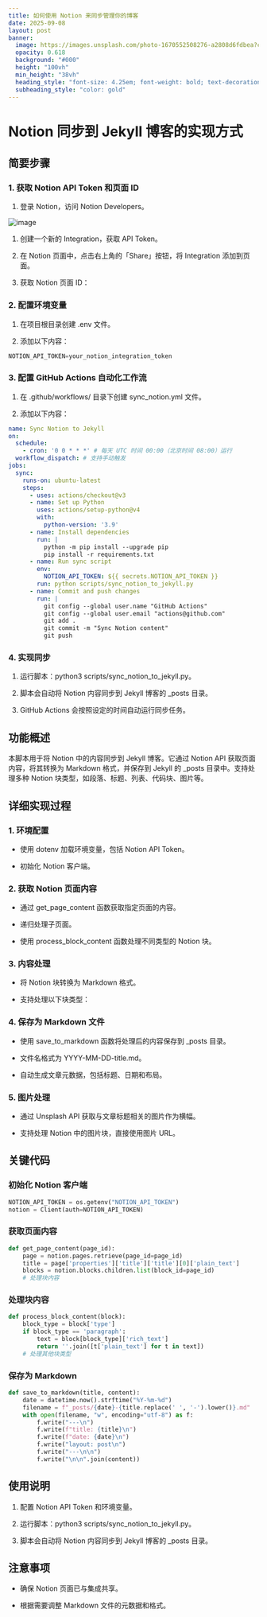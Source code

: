 ```yaml
---
title: 如何使用 Notion 来同步管理你的博客
date: 2025-09-08
layout: post
banner:
  image: https://images.unsplash.com/photo-1670552508276-a2808d6fdbea?crop=entropy&cs=tinysrgb&fit=max&fm=jpg&ixid=M3w2OTIwMzJ8MHwxfHJhbmRvbXx8fHx8fHx8fDE3NTczMjAyMzJ8&ixlib=rb-4.1.0&q=80&w=1080
  opacity: 0.618
  background: "#000"
  height: "100vh"
  min_height: "38vh"
  heading_style: "font-size: 4.25em; font-weight: bold; text-decoration: underline"
  subheading_style: "color: gold"
---
```


# Notion 同步到 Jekyll 博客的实现方式

## 简要步骤

### 1. 获取 Notion API Token 和页面 ID

1. 登录 Notion，访问 Notion Developers。

![image](https://prod-files-secure.s3.us-west-2.amazonaws.com/a7a0cc5a-89b9-4cda-8686-1fba0ca52f40/d19c1afe-dea5-4312-9333-786b0ba83054/image.png?X-Amz-Algorithm=AWS4-HMAC-SHA256&X-Amz-Content-Sha256=UNSIGNED-PAYLOAD&X-Amz-Credential=ASIAZI2LB466VE5YGTDP%2F20250908%2Fus-west-2%2Fs3%2Faws4_request&X-Amz-Date=20250908T083032Z&X-Amz-Expires=3600&X-Amz-Security-Token=IQoJb3JpZ2luX2VjEE8aCXVzLXdlc3QtMiJIMEYCIQCwOHEWfxSQ8WjhPqVbSC5nDdw3czz6dcWg%2FwoXaDvNlQIhAJKL1vkz%2F%2BnDboqIIs0fk6QEPN5lftMKHIUDLQ1WQt8kKogECLj%2F%2F%2F%2F%2F%2F%2F%2F%2F%2FwEQABoMNjM3NDIzMTgzODA1IgxjS4umAb6ztldczO8q3ANvU9N5o%2F0odmIDJ7duAsIjfEV7IK99%2Bf6GRhM3fCvOTvq9tNSJtR4TGGeq0UVoOjh9iRq4p3MxPaAsKIkRrjQKezwzLkob4DWzZ36njMKGmmjxah5wbE347hjonuE%2FRjBxIOu2wf%2FY%2FP96FPCZibm2Jo24897kF6XrWXXGpxsnGXWyY409LoLJDZBqvV7iPjDSGa2ugkGMwMe%2FhFW9AZc1N5w5c26n3R%2BF4QyAyfo5ktE9JvvEAoOwA1ZoskY3jbTVo2Do3Qwt72%2Fn4OUztSEuJ%2Bjwle4BCV%2BajW0zYti4y6UP2TicMJ%2BmwVUeGehAq%2FOiDUBRagcmORdGMDOBf%2BxM40LEIB4dIsilcDn%2BoPPBvdW5c%2B%2FYx%2BNbEqefbUXPyCP20maoW6jUjslxowEOq7kGD2UPz1ZvB9B0TYhMD0YCNZkjocWaPl%2FvNZx4Taj29CGgVEHO9O01RJaZlWqcSyzq%2Bjmh53eiA1KM6tG4WJwhr447O3EGL7%2BgPjoewVV%2BGBZEInOqLZCNccPYMJ0O4MUpj%2BLFp%2Fpk%2FjldKtiZCEIoy3KKQ%2BjpDZEorIuidJ2GOKouYIC%2F2SBNIs%2Fl4yjpguRKqIHQ4FEC2Ok4bCkNqx5V3zDFkw95%2FZvNxHyoJzCa8PnFBjqkAUyxFysPPE1jczvnEY0FGReGslIstYNS5jw7eD2UhVa7SxWFAxuy2zR6%2BpvYrfexr7KNEmOjPfQl58a3WFipYXkf1sTM7sLL%2FqTelEJ2%2BZna3XYSbEiHW1FVw8zlmiYtWTFNNgPVdzMsrYV0rytkwieFTeH%2BScbKPNI2%2F8dLOBVhdStyy5Q4ZyD0OyhrFKLkPitY%2FkDRlVfJfffU9tM1PZCxZKbG&X-Amz-Signature=90873eb6cdc2c084b73c6a92d453c8d099520f9efc6d07c8270d7e913c3c3093&X-Amz-SignedHeaders=host&x-amz-checksum-mode=ENABLED&x-id=GetObject)

1. 创建一个新的 Integration，获取 API Token。

1. 在 Notion 页面中，点击右上角的「Share」按钮，将 Integration 添加到页面。

1. 获取 Notion 页面 ID：


### 2. 配置环境变量

1. 在项目根目录创建 .env 文件。

1. 添加以下内容：

```javascript
NOTION_API_TOKEN=your_notion_integration_token
```

### 3. 配置 GitHub Actions 自动化工作流

1. 在 .github/workflows/ 目录下创建 sync_notion.yml 文件。

1. 添加以下内容：

```yaml
name: Sync Notion to Jekyll
on:
  schedule:
    - cron: '0 0 * * *' # 每天 UTC 时间 00:00（北京时间 08:00）运行
  workflow_dispatch: # 支持手动触发
jobs:
  sync:
    runs-on: ubuntu-latest
    steps:
      - uses: actions/checkout@v3
      - name: Set up Python
        uses: actions/setup-python@v4
        with:
          python-version: '3.9'
      - name: Install dependencies
        run: |
          python -m pip install --upgrade pip
          pip install -r requirements.txt
      - name: Run sync script
        env:
          NOTION_API_TOKEN: ${{ secrets.NOTION_API_TOKEN }}
        run: python scripts/sync_notion_to_jekyll.py
      - name: Commit and push changes
        run: |
          git config --global user.name "GitHub Actions"
          git config --global user.email "actions@github.com"
          git add .
          git commit -m "Sync Notion content"
          git push
```

### 4. 实现同步

1. 运行脚本：python3 scripts/sync_notion_to_jekyll.py。

1. 脚本会自动将 Notion 内容同步到 Jekyll 博客的 _posts 目录。

1. GitHub Actions 会按照设定的时间自动运行同步任务。

## 功能概述

本脚本用于将 Notion 中的内容同步到 Jekyll 博客。它通过 Notion API 获取页面内容，将其转换为 Markdown 格式，并保存到 Jekyll 的 _posts 目录中。支持处理多种 Notion 块类型，如段落、标题、列表、代码块、图片等。

## 详细实现过程

### 1. 环境配置

- 使用 dotenv 加载环境变量，包括 Notion API Token。

- 初始化 Notion 客户端。

### 2. 获取 Notion 页面内容

- 通过 get_page_content 函数获取指定页面的内容。

- 递归处理子页面。

- 使用 process_block_content 函数处理不同类型的 Notion 块。

### 3. 内容处理

- 将 Notion 块转换为 Markdown 格式。

- 支持处理以下块类型：


### 4. 保存为 Markdown 文件

- 使用 save_to_markdown 函数将处理后的内容保存到 _posts 目录。

- 文件名格式为 YYYY-MM-DD-title.md。

- 自动生成文章元数据，包括标题、日期和布局。

### 5. 图片处理

- 通过 Unsplash API 获取与文章标题相关的图片作为横幅。

- 支持处理 Notion 中的图片块，直接使用图片 URL。

## 关键代码

### 初始化 Notion 客户端

```python
NOTION_API_TOKEN = os.getenv("NOTION_API_TOKEN")
notion = Client(auth=NOTION_API_TOKEN)
```

### 获取页面内容

```python
def get_page_content(page_id):
    page = notion.pages.retrieve(page_id=page_id)
    title = page['properties']['title']['title'][0]['plain_text']
    blocks = notion.blocks.children.list(block_id=page_id)
    # 处理块内容
```

### 处理块内容

```python
def process_block_content(block):
    block_type = block['type']
    if block_type == 'paragraph':
        text = block[block_type]['rich_text']
        return ''.join([t['plain_text'] for t in text])
    # 处理其他块类型
```

### 保存为 Markdown

```python
def save_to_markdown(title, content):
    date = datetime.now().strftime("%Y-%m-%d")
    filename = f"_posts/{date}-{title.replace(' ', '-').lower()}.md"
    with open(filename, "w", encoding="utf-8") as f:
        f.write("---\n")
        f.write(f"title: {title}\n")
        f.write(f"date: {date}\n")
        f.write("layout: post\n")
        f.write("---\n\n")
        f.write("\n\n".join(content))
```

## 使用说明

1. 配置 Notion API Token 和环境变量。

1. 运行脚本：python3 scripts/sync_notion_to_jekyll.py。

1. 脚本会自动将 Notion 内容同步到 Jekyll 博客的 _posts 目录。

## 注意事项

- 确保 Notion 页面已与集成共享。

- 根据需要调整 Markdown 文件的元数据和格式。